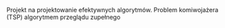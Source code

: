 Projekt na projektowanie efektywnych algorytmów. Problem komiwojażera (TSP) 
algorytmem przeglądu zupełnego
